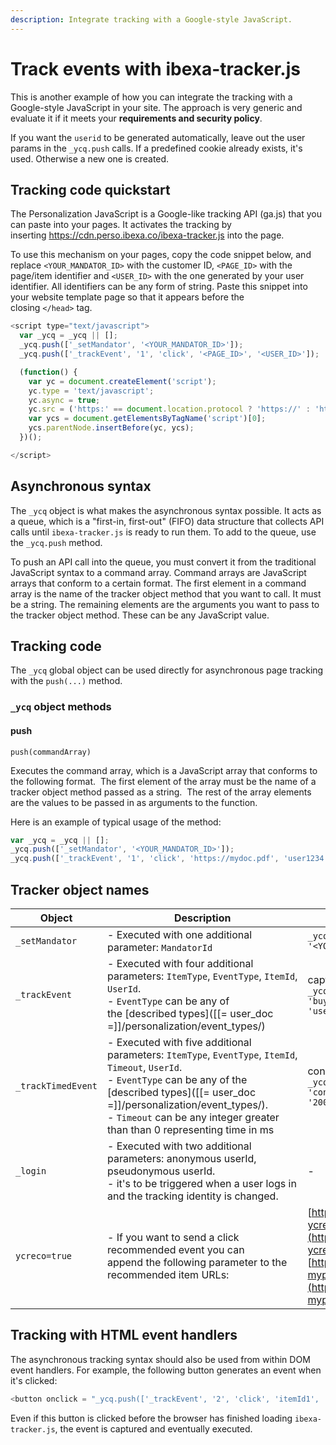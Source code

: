 ```yaml
---
description: Integrate tracking with a Google-style JavaScript.
---
```


# Track events with ibexa-tracker.js

This is another example of how you can integrate the tracking with a Google-style JavaScript in your site.
The approach is very generic and evaluate it if it meets your **requirements and security policy**.

If you want the `userid` to be generated automatically, leave out the user params in the `_ycq.push` calls.
If a predefined cookie already exists, it's used.
Otherwise a new one is created.

## Tracking code quickstart

The Personalization JavaScript is a Google-like tracking API (ga.js) that you can paste into your pages.
It activates the tracking by inserting <https://cdn.perso.ibexa.co/ibexa-tracker.js> into the page.

To use this mechanism on your pages, copy the code snippet below, and replace `<YOUR_MANDATOR_ID>` with the customer ID, `<PAGE_ID>` with the page/item identifier and `<USER_ID>` with the one generated by your user identifier.
All identifiers can be any form of string.
Paste this snippet into your website template page so that it appears before the closing `</head>` tag.

``` js
<script type="text/javascript">
  var _ycq = _ycq || [];
  _ycq.push(['_setMandator', '<YOUR_MANDATOR_ID>']);
  _ycq.push(['_trackEvent', '1', 'click', '<PAGE_ID>', '<USER_ID>']);

  (function() {
    var yc = document.createElement('script');
    yc.type = 'text/javascript';
    yc.async = true;
    yc.src = ('https:' == document.location.protocol ? 'https://' : 'http://') + 'cdn.perso.ibexa.co/ibexa-tracker.js';
    var ycs = document.getElementsByTagName('script')[0];
    ycs.parentNode.insertBefore(yc, ycs);
  })();

</script>
```

## Asynchronous syntax

The `_ycq` object is what makes the asynchronous syntax possible.
It acts as a queue, which is a "first-in, first-out" (FIFO) data structure that collects API calls until `ibexa-tracker.js` is ready to run them.
To add to the queue, use the `_ycq.push` method.

To push an API call into the queue, you must convert it from the traditional JavaScript syntax to a command array.
Command arrays are JavaScript arrays that conform to a certain format.
The first element in a command array is the name of the tracker object method that you want to call.
It must be a string. The remaining elements are the arguments you want to pass to the tracker object method.
These can be any JavaScript value.

## Tracking code

The `_ycq` global object can be used directly for asynchronous page tracking with the `push(...)` method. 

### `_ycq` object methods

#### push

`push(commandArray)`

Executes the command array, which is a JavaScript array that conforms to the following format. 
The first element of the array must be the name of a tracker object method passed as a string. 
The rest of the array elements are the values to be passed in as arguments to the function. 

Here is an example of typical usage of the method:

``` js
var _ycq = _ycq || [];
_ycq.push(['_setMandator', '<YOUR_MANDATOR_ID>']);
_ycq.push(['_trackEvent', '1', 'click', 'https://mydoc.pdf', 'user1234']);
```

## Tracker object names

| Object          | Description   | Example  |
| --------------- | ------------- | ----- |
| `_setMandator ` | - Executed with one additional parameter: `MandatorId` | `_ycq.push (['_setMandator' , '<YOUR_MANDATOR_ID>']);` |
| `_trackEvent` | - Executed with four additional parameters: `ItemType`, `EventType`, `ItemId`, `UserId`.<br /> - `EventType` can be any of the [described types]([[= user_doc =]]/personalization/event_types/) |  capturing an event: `_ycq.push(['_trackEvent', '1', 'buy', 'https://mydoc.pdf', 'user1234x']);` |
| `_trackTimedEvent` | - Executed with five additional parameters: `ItemType`, `EventType`, `ItemId`, `Timeout`, `UserId`.<br /> - `EventType` can be any of the [described types]([[= user_doc =]]/personalization/event_types/).<br /> - `Timeout` can be any integer greater than than 0 representing time in ms | consume event sent after 20s: `_ycq.push(['_trackTimedEvent', '1', 'consume', 'https://mydoc.pdf', '20000', 'user1234x']);` |
| `_login` | - Executed with two additional parameters: anonymous userId, pseudonymous userId.<br /> - it's to be triggered when a user logs in and the tracking identity is changed.<br /> |-|
| `ycreco=true` | - If you want to send a click recommended event you can append the following parameter to the recommended item URLs: | [https://mydomain.com/mypage.html?ycreco=true](https://mydomain.com/mypage.html?ycreco=true) or <br />[https://mydomain.com/mypage.html?myparameter=x&ycreco=true](https://mydomain.com/mypage.html?myparameter=x&ycreco=true) |

## Tracking with HTML event handlers

The asynchronous tracking syntax should also be used from within DOM event handlers.
For example, the following button generates an event when it's clicked:

``` js
<button onclick = "_ycq.push(['_trackEvent', '2', 'click', 'itemId1', 'user1234x'])"/><button>
```

Even if this button is clicked before the browser has finished loading `ibexa-tracker.js`, the event is captured and eventually executed.
